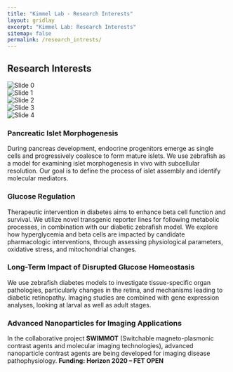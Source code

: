 ```yaml
---
title: "Kimmel Lab - Research Interests"
layout: gridlay
excerpt: "Kimmel Lab: Research Interests"
sitemap: false
permalink: /research_intrests/
---
```


<h2>Research Interests</h2>

<div>
    <img class="center-block" src="{{ site.url }}{{ site.baseurl }}/images/DirArrows.png" alt="Slide 0" />
</div>
<div>
    <img class="center-block" src="{{ site.url }}{{ site.baseurl }}/images/RK_Research.png" alt="Slide 1" />
</div>
<div>
    <img class="center-block" src="{{ site.url }}{{ site.baseurl }}/images/RK_Research2.png" alt="Slide 2" />
</div>
<div>
    <img class="center-block" src="{{ site.url }}{{ site.baseurl }}/images/longname.png" alt="Slide 3" />
</div>       
<div>
    <img class="center-block" src="{{ site.url }}{{ site.baseurl }}/images/3D_Cells.png" alt="Slide 4" />
</div>

<h3>Pancreatic Islet Morphogenesis</h3>
<p>
  During pancreas development, endocrine progenitors emerge as single cells and progressively coalesce to form mature islets. We use zebrafish as a model for examining islet morphogenesis in vivo with subcellular resolution. Our goal is to define the process of islet assembly and identify molecular mediators.
</p>

<h3>Glucose Regulation</h3>
<p>
  Therapeutic intervention in diabetes aims to enhance beta cell function and survival. We utilize novel transgenic reporter lines for following metabolic processes, in combination with our diabetic zebrafish model. We explore how hyperglycemia and beta cells are impacted by candidate pharmacologic interventions, through assessing physiological parameters, oxidative stress, and mitochondrial changes.
</p>

<h3>Long-Term Impact of Disrupted Glucose Homeostasis</h3>
<p>
  We use zebrafish diabetes models to investigate tissue-specific organ pathologies, particularly changes in the retina, and mechanisms leading to diabetic retinopathy. Imaging studies are combined with gene expression analyses, looking at larval as well as adult stages.
</p>

<h3>Advanced Nanoparticles for Imaging Applications</h3>
<p>
  In the collaborative project <strong>SWIMMOT</strong> (Switchable magneto-plasmonic contrast agents and molecular imaging technologies), advanced nanoparticle contrast agents are being developed for imaging disease pathophysiology. <strong>Funding: Horizon 2020 – FET OPEN</strong>
</p>
